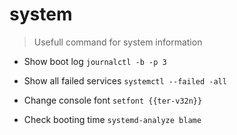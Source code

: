 # system

> Usefull command for system information

- Show boot log
`journalctl -b -p 3`

- Show all failed services
`systemctl --failed -all`

- Change console font
`setfont {{ter-v32n}}`

- Check booting time
`systemd-analyze blame`
